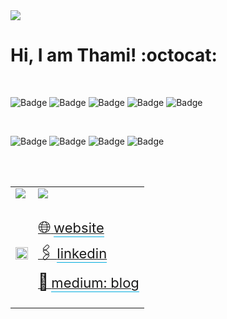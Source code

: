 <img src="./assets/img/git.gif">

# Hi, I am Thami! :octocat:

<br>

![Badge](https://img.shields.io/badge/location-veldhoven_|_netherland-104911)
![Badge](https://img.shields.io/badge/pronouns-ela_/_she_/_zij-8f2d56)
![Badge](https://img.shields.io/badge/mba-software_engineering-d62828)
![Badge](https://img.shields.io/badge/graduation_in_progress-software_engineering-003049)
![Badge](https://img.shields.io/badge/hobby-triathlon-4e148c)

<br>

![Badge](https://img.shields.io/badge/language-gray?style=for-the-badge&logo=javascript)
![Badge](https://img.shields.io/badge/framework-gray?style=for-the-badge&logo=vuedotjs)
![Badge](https://img.shields.io/badge/Adobe_%20_Experience_%20_Manager-gray?style=for-the-badge&logo=adobe&logoColor=red)
![Badge](https://img.shields.io/badge/a11y_|_web_accessibility-gray?style=for-the-badge)

<br>
<br>
<table style="border-color: transparent">
  <tr>
    <td style="border-color: transparent">
      <a href="https://gist.github.com/thamiavicente/d24ec39d380896e03a22896ae4a55c8f">
        <img src="https://gist.githubusercontent.com/thamiavicente/d24ec39d380896e03a22896ae4a55c8f/raw/16976e2b4226edae35aab835f60690f43f486696/projects.gif"/></a>
    </td>
    <td style="border-color: transparent" colspan="3">
      <a href="https://gist.github.com/thamiavicente/b82d6b1837e64e3003c042c9b454df1e">
        <img src="https://gist.githubusercontent.com/thamiavicente/b82d6b1837e64e3003c042c9b454df1e/raw/ee6c79b09b5d0bb7d0b54f89edca2ab9803f30eb/contact.gif"/></a>
    </td>
  </tr>
 <tr>
    <td style="border-color: transparent" rowspan="3">
      <img style="width: 100%" src="https://github-readme-stats.vercel.app/api/top-langs/?username=thamiavicente&layout=compact&title_color=03ADDF&bg_color=0D1117&text_color=fafafa" />
    </td>
    <td style="border-color: transparent; padding-top: 26px">
      <a href="https://thamiavicente-github-io.vercel.app" target="_blank">
        <span style="font-size: 26px;">&#127760;</span>
        <span style="font-size: 22px; border-bottom: 1px solid #03addf; padding-bottom: 1px;">website</span>
      </a>
    </td>
 </tr>
 <tr>
    <td style="border-color: transparent">
      <a href="https://www.linkedin.com/in/thamiavicente/" target="_blank">
        <span style="font-size: 26px;">&#x1F587;&#xFE0F;</span>
        <span style="font-size: 22px; border-bottom: 1px solid #03addf; padding-bottom: 1px">linkedin</span>
      </a>
    </td>
 </tr>
  <tr>
    <td style="border-color: transparent; padding-bottom: 26px">
      <a href="https://medium.com/@thamiavicente" target="_blank">
        <span style="font-size: 26px;">&#128221;</span>
        <span style="font-size: 22px; border-bottom: 1px solid #03addf; padding-bottom: 1px;">medium: blog</span>
      </a>
    </td>
 </tr>
</table>
